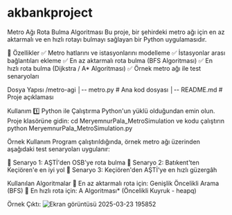 # akbankproject
Metro Ağı Rota Bulma Algoritması
Bu proje, bir şehirdeki metro ağı için en az aktarmalı ve en hızlı rotayı bulmayı sağlayan bir Python uygulamasıdır.

📌 Özellikler
✅ Metro hatlarını ve istasyonlarını modelleme
✅ İstasyonlar arası bağlantıları ekleme
✅ En az aktarmalı rota bulma (BFS Algoritması)
✅ En hızlı rota bulma (Dijkstra / A* Algoritması)
✅ Örnek metro ağı ile test senaryoları

Dosya Yapısı
/metro-agi
│-- metro.py      # Ana kod dosyası
│-- README.md     # Proje açıklaması

Kullanım
1️⃣ Python ile Çalıştırma
Python'un yüklü olduğundan emin olun.
Proje klasörüne gidin:
cd MeryemnurPala_MetroSimulation
ve kodu çalıştırın
python MeryemnurPala_MetroSimulation.py

Örnek Kullanım
Program çalıştırıldığında, örnek metro ağı üzerinden aşağıdaki test senaryoları uygulanır:

🔹 Senaryo 1: AŞTİ'den OSB'ye rota bulma
🔹 Senaryo 2: Batıkent'ten Keçiören'e en iyi yol
🔹 Senaryo 3: Keçiören'den AŞTİ'ye en hızlı güzergâh

 Kullanılan Algoritmalar
🔹 En az aktarmalı rota için: Genişlik Öncelikli Arama (BFS)
🔹 En hızlı rota için: A Algoritması* (Öncelikli Kuyruk - heapq)

Örnek Çıktı:
![Ekran görüntüsü 2025-03-23 195852](https://github.com/user-attachments/assets/08646bca-5a9a-4f6a-815e-8faa9dee6864)
